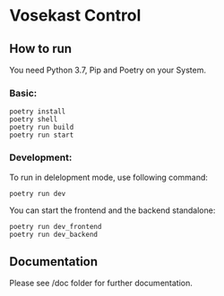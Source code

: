 # Vosekast Control

## How to run

You need Python 3.7, Pip and Poetry on your System.

### Basic:

```
poetry install
poetry shell
poetry run build
poetry run start
```

### Development:

To run in delelopment mode, use following command:

```
poetry run dev
```

You can start the frontend and the backend standalone:

```
poetry run dev_frontend
poetry run dev_backend
```

## Documentation

Please see /doc folder for further documentation.
